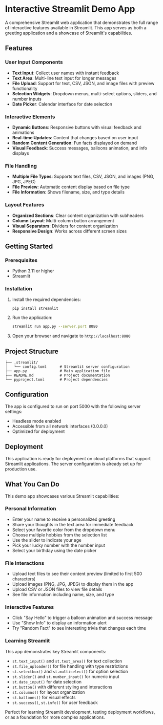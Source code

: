 # Interactive Streamlit Demo App

A comprehensive Streamlit web application that demonstrates the full range of interactive features available in Streamlit. This app serves as both a greeting application and a showcase of Streamlit's capabilities.

## Features

### User Input Components
- **Text Input**: Collect user names with instant feedback
- **Text Area**: Multi-line text input for longer messages
- **File Upload**: Support for text, CSV, JSON, and image files with preview functionality
- **Selection Widgets**: Dropdown menus, multi-select options, sliders, and number inputs
- **Date Picker**: Calendar interface for date selection

### Interactive Elements
- **Dynamic Buttons**: Responsive buttons with visual feedback and animations
- **Real-time Updates**: Content that changes based on user input
- **Random Content Generation**: Fun facts displayed on demand
- **Visual Feedback**: Success messages, balloons animation, and info displays

### File Handling
- **Multiple File Types**: Supports text files, CSV, JSON, and images (PNG, JPG, JPEG)
- **File Preview**: Automatic content display based on file type
- **File Information**: Shows filename, size, and type details

### Layout Features
- **Organized Sections**: Clear content organization with subheaders
- **Column Layout**: Multi-column button arrangement
- **Visual Separators**: Dividers for content organization
- **Responsive Design**: Works across different screen sizes

## Getting Started

### Prerequisites

- Python 3.11 or higher
- Streamlit

### Installation

1. Install the required dependencies:
   ```bash
   pip install streamlit
   ```

2. Run the application:
   ```bash
   streamlit run app.py --server.port 8080
   ```

3. Open your browser and navigate to `http://localhost:8080`

## Project Structure

```
├── .streamlit/
│   └── config.toml      # Streamlit server configuration
├── app.py               # Main application file
├── README.md            # Project documentation
└── pyproject.toml       # Project dependencies
```

## Configuration

The app is configured to run on port 5000 with the following server settings:
- Headless mode enabled
- Accessible from all network interfaces (0.0.0.0)
- Optimized for deployment

## Deployment

This application is ready for deployment on cloud platforms that support Streamlit applications. The server configuration is already set up for production use.

## What You Can Do

This demo app showcases various Streamlit capabilities:

### Personal Information
- Enter your name to receive a personalized greeting
- Share your thoughts in the text area for immediate feedback
- Select your favorite color from the dropdown menu
- Choose multiple hobbies from the selection list
- Use the slider to indicate your age
- Pick your lucky number with the number input
- Select your birthday using the date picker

### File Interactions
- Upload text files to see their content preview (limited to first 500 characters)
- Upload images (PNG, JPG, JPEG) to display them in the app
- Upload CSV or JSON files to view file details
- See file information including name, size, and type

### Interactive Features
- Click "Say Hello" to trigger a balloon animation and success message
- Use "Show Info" to display an information alert
- Try "Random Fact" to see interesting trivia that changes each time

### Learning Streamlit
This app demonstrates key Streamlit components:
- `st.text_input()` and `st.text_area()` for text collection
- `st.file_uploader()` for file handling with type restrictions
- `st.selectbox()` and `st.multiselect()` for option selection
- `st.slider()` and `st.number_input()` for numeric input
- `st.date_input()` for date selection
- `st.button()` with different styling and interactions
- `st.columns()` for layout organization
- `st.balloons()` for visual effects
- `st.success()`, `st.info()` for user feedback

Perfect for learning Streamlit development, testing deployment workflows, or as a foundation for more complex applications.